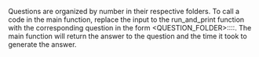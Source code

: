 Questions are organized by number in their respective folders.
To call a code in the main function, replace the input to the 
run_and_print function with the corresponding question in the 
form <QUESTION_FOLDER>::<QUESTIONNUMBER>::<QUESTIONNUMBER>.
The main function will return the answer to the question and the 
time it took to generate the answer. 